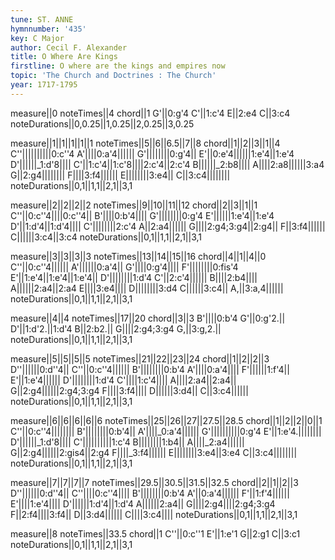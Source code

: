 ```yaml
---
tune: ST. ANNE
hymnnumber: '435'
key: C Major
author: Cecil F. Alexander
title: O Where Are Kings
firstline: O where are the kings and empires now
topic: 'The Church and Doctrines : The Church'
year: 1717-1795
---
```

measure||0
noteTimes||4
chord||1
G'||0:g'4
C'||1:c'4
E||2:e4
C||3:c4
noteDurations||0,0.25||1,0.25||2,0.25||3,0.25

measure||1||1||1||1||1
noteTimes||5||6||6.5||7||8
chord||1||2||3||1||4
C''||||||||||0:c''4
A'||||0:a'4||||||
G'||||||||0:g'4||
E'||0:e'4||||||1:e'4||1:e'4
D'||||||_1:d'8||||
C'||1:c'4||1:c'8||||2:c'4||2:c'4
B||||||_2:b8||||
A||||2:a8||||||3:a4
G||2:g4||||||||
F||||3:f4||||||
E||||||||3:e4||
C||3:c4||||||||
noteDurations||0,1||1,1||2,1||3,1

measure||2||2||2||2
noteTimes||9||10||11||12
chord||2||3||1||1
C''||0:c''4||||0:c''4||
B'||||0:b'4||||
G'||||||||0:g'4
E'||||||1:e'4||1:e'4
D'||1:d'4||1:d'4||||
C'||||||||2:c'4
A||2:a4||||||
G||||2:g4;3:g4||2:g4||
F||3:f4||||||
C||||||3:c4||3:c4
noteDurations||0,1||1,1||2,1||3,1

measure||3||3||3||3
noteTimes||13||14||15||16
chord||4||1||4||0
C''||0:c''4||||||
A'||||||0:a'4||
G'||||0:g'4||||
F'||||||||0:fis'4
E'||1:e'4||1:e'4||1:e'4||
D'||||||||1:d'4
C'||2:c'4||||||
B||||2:b4||||
A||||||2:a4||2:a4
E||||3:e4||||
D||||||||3:d4
C||||||3:c4||
A,||3:a,4||||||
noteDurations||0,1||1,1||2,1||3,1

measure||4||4
noteTimes||17||20
chord||3||3
B'||||0:b'4
G'||0:g'2.||
D'||1:d'2.||1:d'4
B||2:b2.||
G||||2:g4;3:g4
G,||3:g,2.||
noteDurations||0,1||1,1||2,1||3,1

measure||5||5||5||5
noteTimes||21||22||23||24
chord||1||2||2||3
D''||||||0:d''4||
C''||0:c''4||||||
B'||||||||0:b'4
A'||||0:a'4||||
F'||||||1:f'4||
E'||1:e'4||||||
D'||||||||1:d'4
C'||||1:c'4||||
A||||2:a4||2:a4||
G||2:g4||||||2:g4;3:g4
F||||3:f4||||
D||||||3:d4||
C||3:c4||||||
noteDurations||0,1||1,1||2,1||3,1

measure||6||6||6||6||6
noteTimes||25||26||27||27.5||28.5
chord||1||2||2||0||1
C''||0:c''4||||||||
B'||||||||0:b'4||
A'||||_0:a'4||||||
G'||||||||||0:g'4
E'||1:e'4.||||||||
D'||||||_1:d'8||||
C'||||||||||1:c'4
B||||||||1:b4||
A||||_2:a4||||||
G||2:g4||||||2:gis4||2:g4
F||||_3:f4||||||
E||||||||3:e4||3:e4
C||3:c4||||||||
noteDurations||0,1||1,1||2,1||3,1

measure||7||7||7||7
noteTimes||29.5||30.5||31.5||32.5
chord||2||1||2||3
D''||||||0:d''4||
C''||||0:c''4||||
B'||||||||0:b'4
A'||0:a'4||||||
F'||1:f'4||||||
E'||||1:e'4||||
D'||||||1:d'4||1:d'4
A||||||2:a4||
G||||2:g4||||2:g4;3:g4
F||2:f4||||3:f4||
D||3:d4||||||
C||||3:c4||||
noteDurations||0,1||1,1||2,1||3,1

measure||8
noteTimes||33.5
chord||1
C''||0:c''1
E'||1:e'1
G||2:g1
C||3:c1
noteDurations||0,1||1,1||2,1||3,1

